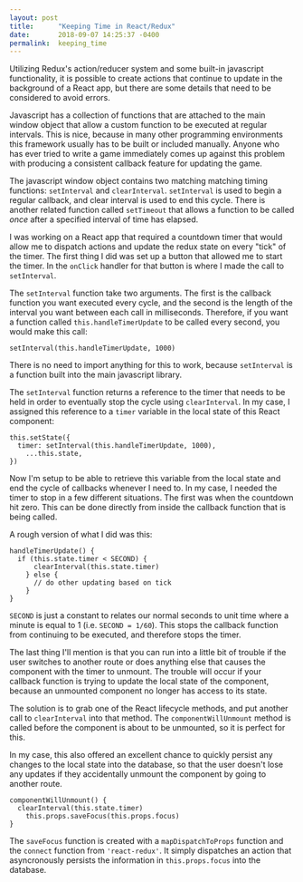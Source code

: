 ```yaml
---
layout: post
title:      "Keeping Time in React/Redux"
date:       2018-09-07 14:25:37 -0400
permalink:  keeping_time
---
```



Utilizing Redux's action/reducer system and some built-in javascript functionality, it is possible to create actions that continue to update in the background of a React app, but there are some details that need to be considered to avoid errors.

Javascript has a collection of functions that are attached to the main window object that allow a custom function to be executed at regular intervals. This is nice, because in many other programming environments this framework usually has to be built or included manually. Anyone who has ever tried to write a game immediately comes up against this problem with producing a consistent callback feature for updating the game.

The javascript window object contains two matching matching timing functions: `setInterval` and `clearInterval`. `setInterval` is used to begin a regular callback, and clear interval is used to end this cycle. There is another related function called `setTimeout` that allows a function to be called *once* after a specified interval of time has elapsed.

I was working on a React app that required a countdown timer that would allow me to dispatch actions and update the redux state on every "tick" of the timer. The first thing I did was set up a button that allowed me to start the timer. In the `onClick` handler for that button is where I made the call to `setInterval`.

The `setInterval` function take two arguments. The first is the callback function you want executed every cycle, and the second is the length of the interval you want between each call in milliseconds. Therefore, if you want a function called `this.handleTimerUpdate` to be called every second, you would make this call:

`setInterval(this.handleTimerUpdate, 1000)`

There is no need to import anything for this to work, because `setInterval` is a function built into the main javascript library.

The `setInterval` function returns a reference to the timer that needs to be held in order to eventually stop the cycle using `clearInterval`. In my case, I assigned this reference to a `timer` variable in the local state of this React component:

```
this.setState({
  timer: setInterval(this.handleTimerUpdate, 1000),
	...this.state,
})
```

Now I'm setup to be able to retrieve this variable from the local state and end the cycle of callbacks whenever I need to. In my case, I needed the timer to stop in a few different situations. The first was when the countdown hit zero. This can be done directly from inside the callback function that is being called.

A rough version of what I did was this:

```
handleTimerUpdate() {
  if (this.state.timer < SECOND) {
	  clearInterval(this.state.timer)
	} else {
	  // do other updating based on tick
	}
}
```

`SECOND` is just a constant to relates our normal seconds to unit time where a minute is equal to 1 (i.e. `SECOND = 1/60`). This stops the callback function from continuing to be executed, and therefore stops the timer.

The last thing I'll mention is that you can run into a little bit of trouble if the user switches to another route or does anything else that causes the component with the timer to unmount. The trouble will occur if your callback function is trying to update the local state of the component, because an unmounted component no longer has access to its state.

The solution is to grab one of the React lifecycle methods, and put another call to `clearInterval` into that method. The `componentWillUnmount` method is called before the component is about to be unmounted, so it is perfect for this.

In my case, this also offered an excellent chance to quickly persist any changes to the local state into the database, so that the user doesn't lose any updates if they accidentally unmount the component by going to another route.

```
componentWillUnmount() {
  clearInterval(this.state.timer)
	this.props.saveFocus(this.props.focus)
}
```

The `saveFocus` function is created with a `mapDispatchToProps` function and the `connect` function from `'react-redux'`. It simply dispatches an action that asyncronously persists the information in `this.props.focus` into the database.

